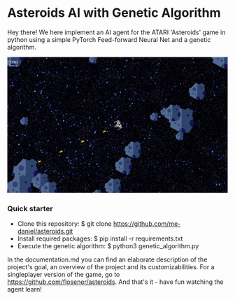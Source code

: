 # Asteroids AI with Genetic Algorithm

Hey there! We here implement an AI agent for the ATARI 'Asteroids' game in python using a simple PyTorch Feed-forward Neural Net and a genetic algorithm.

<img src="resources/Asteroids_Game.png" width="600"/>

### Quick starter

- Clone this repository: $ git clone https://github.com/me-daniel/asteroids.git
- Install required packages: $ pip install -r requirements.txt
- Execute the genetic algorithm: $ python3 genetic_algorithm.py

In the documentation.md you can find an elaborate description of the project's goal, an overview of the project and its customizabilities.
For a singleplayer version of the game, go to https://github.com/flosener/asteroids.
And that's it - have fun watching the agent learn!
